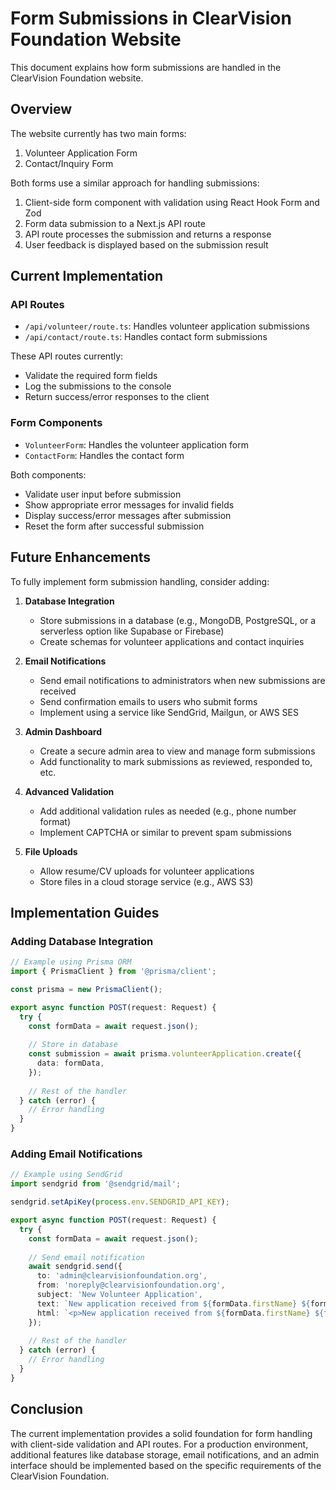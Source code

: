 # Form Submissions in ClearVision Foundation Website

This document explains how form submissions are handled in the ClearVision Foundation website.

## Overview

The website currently has two main forms:
1. Volunteer Application Form
2. Contact/Inquiry Form

Both forms use a similar approach for handling submissions:

1. Client-side form component with validation using React Hook Form and Zod
2. Form data submission to a Next.js API route
3. API route processes the submission and returns a response
4. User feedback is displayed based on the submission result

## Current Implementation

### API Routes

- `/api/volunteer/route.ts`: Handles volunteer application submissions
- `/api/contact/route.ts`: Handles contact form submissions

These API routes currently:
- Validate the required form fields
- Log the submissions to the console
- Return success/error responses to the client

### Form Components

- `VolunteerForm`: Handles the volunteer application form
- `ContactForm`: Handles the contact form

Both components:
- Validate user input before submission
- Show appropriate error messages for invalid fields
- Display success/error messages after submission
- Reset the form after successful submission

## Future Enhancements

To fully implement form submission handling, consider adding:

1. **Database Integration**
   - Store submissions in a database (e.g., MongoDB, PostgreSQL, or a serverless option like Supabase or Firebase)
   - Create schemas for volunteer applications and contact inquiries

2. **Email Notifications**
   - Send email notifications to administrators when new submissions are received
   - Send confirmation emails to users who submit forms
   - Implement using a service like SendGrid, Mailgun, or AWS SES

3. **Admin Dashboard**
   - Create a secure admin area to view and manage form submissions
   - Add functionality to mark submissions as reviewed, responded to, etc.

4. **Advanced Validation**
   - Add additional validation rules as needed (e.g., phone number format)
   - Implement CAPTCHA or similar to prevent spam submissions

5. **File Uploads**
   - Allow resume/CV uploads for volunteer applications
   - Store files in a cloud storage service (e.g., AWS S3)

## Implementation Guides

### Adding Database Integration

```typescript
// Example using Prisma ORM
import { PrismaClient } from '@prisma/client';

const prisma = new PrismaClient();

export async function POST(request: Request) {
  try {
    const formData = await request.json();
    
    // Store in database
    const submission = await prisma.volunteerApplication.create({
      data: formData,
    });
    
    // Rest of the handler
  } catch (error) {
    // Error handling
  }
}
```

### Adding Email Notifications

```typescript
// Example using SendGrid
import sendgrid from '@sendgrid/mail';

sendgrid.setApiKey(process.env.SENDGRID_API_KEY);

export async function POST(request: Request) {
  try {
    const formData = await request.json();
    
    // Send email notification
    await sendgrid.send({
      to: 'admin@clearvisionfoundation.org',
      from: 'noreply@clearvisionfoundation.org',
      subject: 'New Volunteer Application',
      text: `New application received from ${formData.firstName} ${formData.lastName}`,
      html: `<p>New application received from ${formData.firstName} ${formData.lastName}</p>`,
    });
    
    // Rest of the handler
  } catch (error) {
    // Error handling
  }
}
```

## Conclusion

The current implementation provides a solid foundation for form handling with client-side validation and API routes. For a production environment, additional features like database storage, email notifications, and an admin interface should be implemented based on the specific requirements of the ClearVision Foundation.
